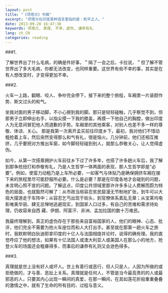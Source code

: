 ```yaml
---
layout: post
title: "《项塔兰》书摘"
excerpt: "项塔兰在印度某种语言里指的是：和平之人。"
date: 2013-09-28 16:47:38
keywords: 项塔兰, 真理, 不幸，虚伪, 谦恭有礼
lang: zh_CN
categories: reading
---
```

###1.

了解世界出了什么毛病，的确是件好事，＂隔了一会之后，卡拉说，＂但了解不管世界出了多大毛病，你都无法改变，也同样重要。这世界有些不幸的事，其实是在有人想改变时，才变得更加不幸。

###2.

火车一上路，戳眼、咬人、争吵完全停下，接下来的整个旅程，车厢里一片装腔作势、斯文过头的和气。

坐我对面的男子移动脚，不小心擦到我的脚。那只是轻轻碰触，几乎察觉不到，但那男子立即伸出右手，以指尖摸一下我的膝盖，再摸一下他自己的胸膛，做出印度人为无意间冒犯他人而道歉的手势。车厢里的其他乘客，对别人也差不多一样的尊敬、体谅、关心。
那是我第一次离开孟买前往印度乡下，最初，我对他们不惜动粗抢着上车，然后突然变得那么和气有礼，很是恼火。几分钟前，他们还相互推挤，几乎要把对方推出车窗，如今脚轻轻碰到别人，就那么恭敬关心，让人觉得虚伪。

如今，从第一次搭乘拥护火车前往乡下过了许多年，也搭了许多趟火车后，我了解到那争抢扭打和恭敬有礼，乃是人生哲学一体两面的表现，那人生哲学即是“必要”。例如，使蛮力动粗乃是上车所必要，一如客气与体贴乃是确保拥挤车厢在接下来的旅程里尽可能舒服所必要。什么是必要？那是在印度各地才会碰到的问题，未言明心照不宣的问题。了解这点，印度公共领域里那许许多多让人费解而蔚为特色的层面，也就豁然可解了：从市政当局容忍贫民窟漫无节制地扩张，到牛可以大摇大摆游走于车阵中；从容忍乞丐出现于街头，到官僚体系紊乱无章；从宝莱坞电影唯美华丽、肆无忌惮地逃避现实，到国家人口过多，有自己的苦难和需求待处理，仍收容来自西 藏、伊朗、阿富汗、非洲、孟加拉国的数十万难民。

我最终理解到，真正的虚伪存在于那些来自富裕国家的人，他们的眼神、心态、批评，他们完全不需要为抢火车座位而和人大打出手。甚至就在那第一趟火车之旅时，我默默明白狄迪耶拿印度的十亿人与法国相提并论时，说得的确有理。我的直觉呼应了他的想法，如果有十亿法国人或澳大利亚人或美国人在那么小的地方，抢登火车的场面还会粗暴得多，而事后的谦恭有礼则又会逊色得多。

###3.

真理就是世上没有好人或坏人。世上有善行或恶行，但人只是人，人因为所做的或拒绝做的，才与善、恶扯上关系。真理就是任何人，不管是当今最高贵的的人或最邪恶的人，只要其内心出现一瞬间的真爱，在那一瞬间，在其如莲花折般重重叠叠的激情之中，就有了生命的所有目的、过程与意义。
